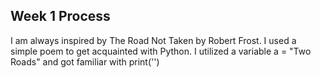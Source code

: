 ## Week 1 Process

I am always inspired by The Road Not Taken by Robert Frost.
I used a simple poem to get acquainted with Python.
I utilized a variable a = "Two Roads" and got familiar with print('') 